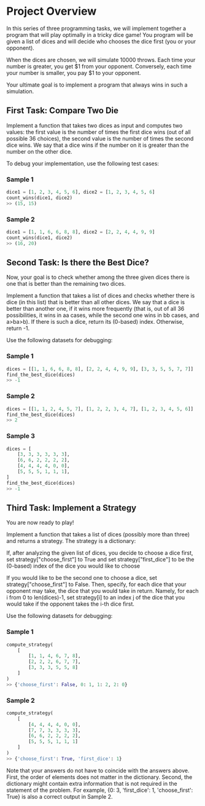 # Project Overview

In this series of three programming tasks, we will implement together a program that will play optimally in a tricky dice game! You program will be given a list of dices and will decide who chooses the dice first (you or your opponent).

When the dices are chosen, we will simulate 10000 throws. Each time your number is greater, you get $1 from your opponent. Conversely, each time your number is smaller, you pay $1 to your opponent.

Your ultimate goal is to implement a program that always wins in such a simulation.

## First Task: Compare Two Die

Implement a function that takes two dices as input and computes two values: the first value is the number of times the first dice wins (out of all possible 36 choices), the second value is the number of times the second dice wins. We say that a dice wins if the number on it is greater than the number on the other dice.

To debug your implementation, use the following test cases:

### Sample 1

```python
dice1 = [1, 2, 3, 4, 5, 6], dice2 = [1, 2, 3, 4, 5, 6]
count_wins(dice1, dice2)
>> (15, 15)
```

### Sample 2

```python
dice1 = [1, 1, 6, 6, 8, 8], dice2 = [2, 2, 4, 4, 9, 9]
count_wins(dice1, dice2)
>> (16, 20)
```

## Second Task: Is there the Best Dice?

Now, your goal is to check whether among the three given dices there is one that is better than the remaining two dices.

Implement a function that takes a list of dices and checks whether there is dice (in this list) that is better than all other dices. We say that a dice is better than another one, if it wins more frequently (that is, out of all 36 possibilities, it wins in aa cases, while the second one wins in bb cases, and a>ba>b). If there is such a dice, return its (0-based) index. Otherwise, return -1.

Use the following datasets for debugging:

### Sample 1

```python
dices = [[1, 1, 6, 6, 8, 8], [2, 2, 4, 4, 9, 9], [3, 3, 5, 5, 7, 7]]
find_the_best_dice(dices)
>> -1
```

### Sample 2

```python
dices = [[1, 1, 2, 4, 5, 7], [1, 2, 2, 3, 4, 7], [1, 2, 3, 4, 5, 6]]
find_the_best_dice(dices)
>> 2
```

### Sample 3


```python
dices = [
    [3, 3, 3, 3, 3, 3],
    [6, 6, 2, 2, 2, 2],
    [4, 4, 4, 4, 0, 0],
    [5, 5, 5, 1, 1, 1],
]
find_the_best_dice(dices)
>> -1
```

## Third Task: Implement a Strategy

You are now ready to play!

Implement a function that takes a list of dices (possibly more than three) and returns a strategy. The strategy is a dictionary:

If, after analyzing the given list of dices, you decide to choose a dice first, set strategy["choose_first"] to True and set strategy["first_dice"] to be the (0-based) index of the dice you would like to choose

If you would like to be the second one to choose a dice, set strategy["choose_first"] to False. Then, specify, for each dice that your opponent may take, the dice that you would take in return. Namely, for each i from 0 to len(dices)-1, set strategy[i] to an index j of the dice that you would take if the opponent takes the i-th dice first.

Use the following datasets for debugging:

### Sample 1

```python
compute_strategy(
    [
        [1, 1, 4, 6, 7, 8],
        [2, 2, 2, 6, 7, 7],
        [3, 3, 3, 5, 5, 8]
    ]
)
>> {'choose_first': False, 0: 1, 1: 2, 2: 0}
```

### Sample 2

```python
compute_strategy(
    [
        [4, 4, 4, 4, 0, 0],
        [7, 7, 3, 3, 3, 3],
        [6, 6, 2, 2, 2, 2],
        [5, 5, 5, 1, 1, 1]
    ]
)
>> {'choose_first': True, 'first_dice': 1}
```

Note that your answers do not have to coincide with the answers above. First, the order of elements does not matter in the dictionary. Second, the dictionary might contain extra information that is not required in the statement of the problem. For example, {0: 3, 'first_dice': 1, 'choose_first': True} is also a correct output in Sample 2.
